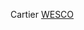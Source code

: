 Cartier
 <a href="http://www.herkesdinlesin.com/jponline.asp?cheap=shiwoxp0568/coue-dc143.html" title="WESCO">WESCO</a>